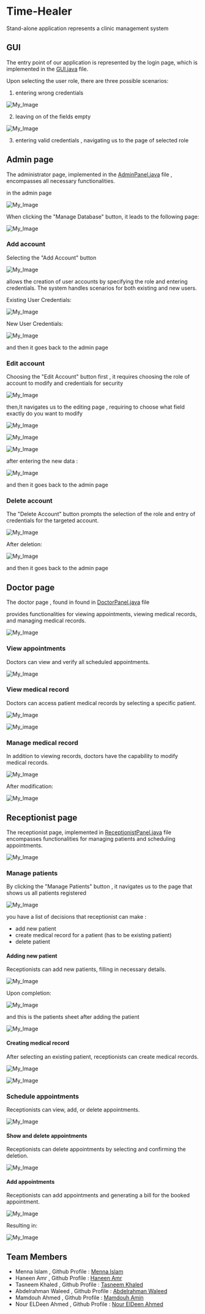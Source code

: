 # Time-Healer
Stand-alone application represents a clinic management system 


## GUI 
The entry point of our application is represented by the login page, which is implemented in the  <a href="https://github.com/Menna-Islam/Time-Healer/blob/main/src/com/clinic/GUI.java">GUI.java</a> file.

 Upon selecting the user role, there are three possible scenarios: 
1. entering wrong credentials 

![My_Image](invalid_credentials.jpg)

2. leaving on of the fields empty

![My_Image](complete_info.jpg)

3. entering valid credentials , navigating us to the page of selected role 

## Admin page 
The administrator page, implemented in the  <a href="https://github.com/Menna-Islam/Time-Healer/blob/main/src/com/clinic/AdminPanel.java">AdminPanel.java</a> file , encompasses all necessary functionalities.

in the admin page 

![My_Image](admin_panel.jpg)

When clicking the "Manage Database" button, it leads to the following page:

![My_Image](accounts.jpg)

### Add account
Selecting the "Add Account" button

![My_Image](adding_account.jpg)

allows the creation of user accounts by specifying the role and entering credentials.
The system handles scenarios for both existing and new users.

Existing User Credentials:

![My_Image](entering_credentails_to_existing_user.jpg)

New User Credentials:

![My_Image](adding_new_user.jpg)

and then it goes back to the admin page 


### Edit account
Choosing the "Edit Account" button
first , it requires choosing the role of account to modify and credentials for security 

![My_Image](edit_account_page.jpg)

then,It navigates us to the editing page , requiring to choose what field exactly do you want to modify 

![My_Image](edit_account.jpg)

![My_Image](modifying_password.jpg)

![My_Image](modifying_both.jpg)

after entering the new data : 

![My_Image](modifying_result.jpg)

and then it goes back to the admin page 


### Delete account
The "Delete Account" button prompts the selection of the role and entry of credentials for the targeted account.

![My_Image](delete_account.jpg)

After deletion:

![My_Image](deleting_result.jpg)

and then it goes back to the admin page 


## Doctor page 
The doctor page , found in found in <a href="https://github.com/Menna-Islam/Time-Healer/blob/main/src/com/clinic/DoctorPanel.java">DoctorPanel.java</a> file 

provides functionalities for viewing appointments, viewing medical records, and managing medical records.

![My_Image](doctor_panel.jpg)

### View appointments 
Doctors can view and verify all scheduled appointments.

![My_Image](view_appointments.jpg)


### View medical record 
Doctors can access patient medical records by selecting a specific patient.

![My_Image](view_medical_records.jpg)

![My_image](choosing_patient's_medical_record.jpg)

### Manage medical record

In addition to viewing records, doctors have the capability to modify medical records.

![My_Image](editing_record.jpg)

After modification:
 
![My_Image](editing_record_results.jpg)


## Receptionist page 

The receptionist page, implemented in <a href="https://github.com/Menna-Islam/Time-Healer/blob/main/src/com/clinic/ReceptionistPanel.java">ReceptionistPanel.java</a> file encompasses functionalities for managing patients and scheduling appointments.

![My_Image](receptionist_panel.jpg)

### Manage patients 
By clicking the "Manage Patients" button , it navigates us to the page that shows us all patients registered

![My_Image](manage_patients.jpg)

you have a list of decisions that receptionist can make : 
- add new patient
- create medical record for a patient (has to be existing patient)
- delete patient

#### Adding new patient 
Receptionists can add new patients, filling in necessary details.

![My_Image](add_patient_form.jpg)

Upon completion:

![My_Image](adding_patient_message.jpg)  

and this is the patients sheet after adding the patient

![My_Image](adding_patient_result.jpg) 

#### Creating medical record 

After selecting an existing patient, receptionists can create medical records.
 
![My_Image](create_medical_record.jpg) 

![My_Image](create_medical_record_result.jpg) 

 
### Schedule appointments
Receptionists can view, add, or delete appointments.

![My_Image](schedule_appointments.jpg) 


#### Show and delete appointments 

Receptionists can delete appointments by selecting and confirming the deletion.

![My_Image](show_and_delete_appointment.jpg) 


#### Add appointments 

Receptionists can add appointments and  generating a bill for the booked appointment.

![My_Image](add_appointment.jpg) 

Resulting in:

![My_Image](bill.jpg) 


## Team Members 
- Menna Islam , Github Profile :  <a href="https://github.com/Menna-Islam">Menna Islam</a>
- Haneen Amr  , Github Profile :  <a href="https://github.com/haneennamr">Haneen Amr</a>
- Tasneem Khaled , Github Profile :  <a href="">Tasneem Khaled</a>
- Abdelrahman Waleed , Github Profile :  <a href="">Abdelrahman Waleed</a>
- Mamdouh Ahmed , Github Profile :  <a href="https://github.com/MamdouhAmin">Mamdouh Amin</a>
- Nour ELDeen Ahmed , Github Profile :  <a href="https://github.com/noureldeen106">Nour ElDeen Ahmed</a>
























